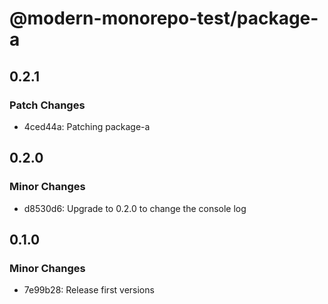 # @modern-monorepo-test/package-a

## 0.2.1

### Patch Changes

- 4ced44a: Patching package-a

## 0.2.0

### Minor Changes

- d8530d6: Upgrade to 0.2.0 to change the console log

## 0.1.0

### Minor Changes

- 7e99b28: Release first versions
